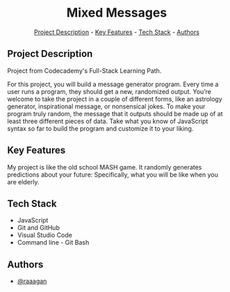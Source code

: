 <h1 align="center">Mixed Messages</h1>
<p align="center"><a href="#project-description">Project Description</a> - <a href="#key-features">Key Features</a> - <a href="#technology-stack">Tech Stack</a> - <a href="#authors">Authors</a></p>

## Project Description
 Project from Codecademy's Full-Stack Learning Path.

For this project, you will build a message generator program. Every time a user runs a program, they should get a new, randomized output. You’re welcome to take the project in a couple of different forms, like an astrology generator, inspirational message, or nonsensical jokes. To make your program truly random, the message that it outputs should be made up of at least three different pieces of data. Take what you know of JavaScript syntax so far to build the program and customize it to your liking.

## Key Features

My project is like the old school MASH game. It randomly generates predictions about your future: Specifically, what you will be like when you are elderly.

## Tech Stack

*   JavaScript
*   Git and GitHub
*   Visual Studio Code
*   Command line - Git Bash

## Authors
- [@raaagan](https://github.com/raaagan)
